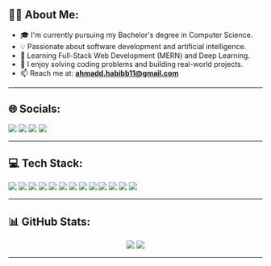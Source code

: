 <h2>🧑‍💻 About Me:</h2>

- 🎓 I'm currently pursuing my Bachelor's degree in Computer Science.
- 💡 Passionate about software development and artificial intelligence.
- 🌱 Learning Full-Stack Web Development (MERN) and Deep Learning.
- 🧠 I enjoy solving coding problems and building real-world projects.
- 📫 Reach me at: **ahmadd.habibb11@gmail.com**

---

<h2>🌐 Socials:</h2>

<p>
  <a href="https://www.linkedin.com/in/ahmad-habib-044579347"><img src="https://img.shields.io/badge/LinkedIn-0A66C2?style=for-the-badge&logo=linkedin&logoColor=white"/></a>
  <a href="https://ahmaddsportfolio.my.canva.site/ahmad-s-portfolio"><img src="https://img.shields.io/badge/Portfolio-FF5722?style=for-the-badge&logo=firefox-browser&logoColor=white"/></a>
  <a href="mailto:ahmadd.habibb11@gmail.com"><img src="https://img.shields.io/badge/Email-D14836?style=for-the-badge&logo=gmail&logoColor=white"/></a>
  <a href="https://discord.com/users/725737719522918512"><img src="https://img.shields.io/badge/Discord-5865F2?style=for-the-badge&logo=discord&logoColor=white"/></a>
</p>


---

<h2>💻 Tech Stack:</h2>

<p>
  <img src="https://img.shields.io/badge/C++-00599C?style=for-the-badge&logo=c%2b%2b&logoColor=white"/>
  <img src="https://img.shields.io/badge/Python-3776AB?style=for-the-badge&logo=python&logoColor=white"/>
  <img src="https://img.shields.io/badge/Deep%20Learning-FF6F00?style=for-the-badge&logo=tensorflow&logoColor=white"/>
  <img src="https://img.shields.io/badge/Assembly-6E4C13?style=for-the-badge"/>
  <img src="https://img.shields.io/badge/HTML5-E34F26?style=for-the-badge&logo=html5&logoColor=white"/>
  <img src="https://img.shields.io/badge/CSS3-1572B6?style=for-the-badge&logo=css3&logoColor=white"/>
  <img src="https://img.shields.io/badge/JavaScript-F7DF1E?style=for-the-badge&logo=javascript&logoColor=black"/>
  <img src="https://img.shields.io/badge/Node.js-339933?style=for-the-badge&logo=nodedotjs&logoColor=white"/>
  <img src="https://img.shields.io/badge/MongoDB-47A248?style=for-the-badge&logo=mongodb&logoColor=white"/>
  <img src="https://img.shields.io/badge/GitHub%20Pages-222222?style=for-the-badge&logo=github&logoColor=white"/>
  <img src="https://img.shields.io/badge/Vercel-000000?style=for-the-badge&logo=vercel&logoColor=white"/>
  <img src="https://img.shields.io/badge/Figma-F24E1E?style=for-the-badge&logo=figma&logoColor=white"/>
  <img src="https://img.shields.io/badge/Adobe%20Illustrator-FF9A00?style=for-the-badge&logo=adobeillustrator&logoColor=white"/>
</p>

---

<h2>📊 GitHub Stats:</h2>

<p align="center">
<!--   <img src="https://github-readme-streak-stats.herokuapp.com?user=AhmadHabib11&theme=radical&hide_border=true" /> -->
  <img src="https://github-readme-stats.vercel.app/api?username=AhmadHabib11&show_icons=true&theme=radical&hide_border=true" />
  <img src="https://github-readme-stats.vercel.app/api/top-langs/?username=AhmadHabib11&layout=compact&theme=radical&hide_border=true" />
</p>

---


